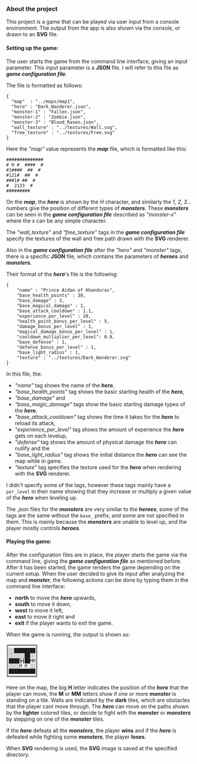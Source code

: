 ### About the project

This project is a game that can be played via user input from a console environment. The output from the app is also shown via the console, or drawn to an **SVG** file.

#### Setting up the game:

The user starts the game from the command line interface, giving an input parameter. This input parameter is a **JSON** file. I will refer to this file as ***game configuration file***.

The file is formatted as follows:

    {
      "map"  : "../maps/map1",
      "hero" : "Dark_Wanderer.json",
      "monster-1" : "Fallen.json",
      "monster-2" : "Zombie.json",
      "monster-3" : "Blood_Raven.json",
      "wall_texture" : "../textures/Wall.svg",
      "free_texture" : "../textures/Free.svg"
    }

Here the *\"map\"* value represents the ***map*** file, which is formatted like this:

    ##############
    # H #  ####  #
    #1####  ##  #
    #121#  ##  #
    ###1# ##  #
    #  2133  #
    #########

On the ***map***, the ***hero*** is shown by the *H* character, and similarly the *1, 2, 3...* numbers give the position of different types of ***monsters***. These ***monsters*** can be seen in the ***game configuration file*** described as *\"monster-x\"* where the x can be any simple character.

The *\"wall_texture\"* and *\"free_texture\"* tags in the ***game configuration file*** specify the textures of the wall and free path drawn with the **SVG** renderer.

Also in the ***game configuration file*** after the *\"hero\"* and *\"monster\"* tags, there is a specific **JSON** file, which contains the parameters of ***heroes*** and ***monsters***.

Their format of the ***hero***'s file is the following:

    {
        "name" : "Prince Aidan of Khanduras",
        "base_health_points" : 30,
        "base_damage" : 3,
        "base_magical_damage" : 1,
        "base_attack_cooldown" : 1.1,
        "experience_per_level" : 20,
        "health_point_bonus_per_level" : 5,
        "damage_bonus_per_level" : 1,
        "magical_damage_bonus_per_level" : 1,
        "cooldown_multiplier_per_level": 0.9,
        "base_defense" : 1,
        "defense_bonus_per_level" : 1,
        "base_light_radius" : 1,
        "texture" : "../textures/Dark_Wanderer.svg"
    }

In this file, the:
* *\"name\"* tag shows the name of the ***hero***,
* *\"base_health_points\"* tag shows the basic starting health of the ***hero***,
* *\"base_damage\"* and
* *\"base_magic_damage\"* tags show the basic starting damage types of the ***hero***,
* *\"base_attack_cooldown\"* tag shows the time it takes for the ***hero*** to reload its attack,
* *\"experience_per_level\"* tag shows the amount of experience the ***hero*** gets on each levelup,
* *\"defense\"* tag shows the amount of physical damage the ***hero*** can nullify and the
* *\"base_light_radius\"* tag shows the initial distance the ***hero*** can see the map while in game.
* *\"texture\"* tag specifies the texture used for the ***hero*** when rendering with the **SVG** renderer.

I didn't specify some of the tags, however these tags mainly have a `per_level` in their name showing that they increase or multiply a given value of the ***hero*** when leveling up.

The *.json* files for the ***monsters*** are very similar to the ***heroes***, some of the tags are the same without the `base_` prefix, and some are not specified in them. This is mainly because the ***monsters*** are unable to level up, and the player mostly controls ***heroes***.

#### Playing the game:

After the configuration files are in place, the player starts the game via the command line, giving the ***game configuration file*** as mentioned before. After it has been started, the game renders the game depending on the current setup. When the user decided to give its input after analyzing the map and ***monster***, the following actions can be done by typing them in the command line interface:
* **north** to move the ***hero*** upwards,
* **south** to move it down,
* **west** to move it left,
* **east** to move it right and
* **exit** if the player wants to exit the game.

When the game is running, the output is shown as:

    ╔══════════╗
    ║░░████████║
    ║░░░░░░██░░║
    ║████┣┫██MM║
    ║░░░░M M ░░║
    ║██████████║
    ╚══════════╝
Here on the map, the big **H** letter indicates the position of the ***hero*** that the player can move, the **M** or **MM** letters show if one or more ***monster*** is standing on a tile. Walls are indicated by the **dark** tiles, which are obstacles that the player cant move through. The ***hero*** can move on the paths shown by the **lighter** colored tiles, or decide to fight with the ***monster*** or ***monsters*** by stepping on one of the ***monster*** tiles.

If the ***hero*** defeats all the ***monsters***, the player **wins** and if the ***hero*** is defeated while fighting some ***monsters***, the player **loses**.

When **SVG** rendering is used, the **SVG** image is saved at the specified directory.
